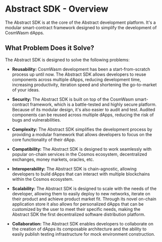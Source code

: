 # Abstract SDK - Overview

The Abstract SDK is at the core of the Abstract development platform. It's a modular smart-contract framework designed to simplify the development of CosmWasm dApps.

## What Problem Does it Solve?

The Abstract SDK is designed to solve the following problems:

- **Reusability:** CosmWasm development has been a start-from-scratch process up until now. The Abstract SDK allows developers to reuse components across multiple dApps, reducing development time, increasing productivity, iteration speed and shortening the go-to-market of your ideas.

- **Security:** The Abstract SDK is built on top of the CosmWasm smart-contract framework, which is a battle-tested and highly secure platform. Because of its modular design, it's also easier to audit and test. Audited components can be reused across multiple dApps, reducing the risk of bugs and vulnerabilities.

- **Complexity:** The Abstract SDK simplifies the development process by providing a modular framework that allows developers to focus on the core functionality of their dApp.

- **Compatibility:** The Abstract SDK is designed to work seamlessly with popular on-chain services in the Cosmos ecosystem, decentralized exchanges, money markets, oracles, etc.

- **Interoperability:** The Abstract SDK is chain-agnostic, allowing developers to build dApps that can interact with multiple blockchains within the Cosmos ecosystem.

- **Scalability:** The Abstract SDK is designed to scale with the needs of the developer, allowing them to easily deploy to new networks, iterate on their product and achieve product market fit. Through its novel on-chain application store it also allows for personalized dApps that can be customized by the user to meet their specific needs, making the Abstract SDK the first decentralized software distribution platform.

- **Collaboration:** The Abstract SDK enables developers to collaborate on the creation of dApps its composable architecture and the ability to easily publish testing infrastructure for mock environment construction.
